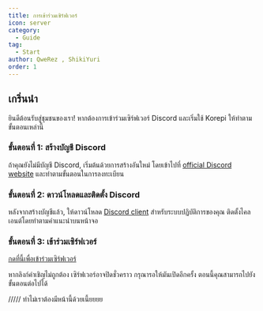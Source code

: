 ```yaml
---
title: การเข้าร่วมเซิร์ฟเวอร์
icon: server
category:
  - Guide
tag:
  - Start
author: QweRez , ShikiYuri
order: 1
---
```


## เกริ่นนำ

ยินดีต้อนรับสู่ชุมชนของเรา! หากต้องการเข้าร่วมเซิร์ฟเวอร์ Discord และเริ่มใช้ Korepi ให้ทำตามขั้นตอนเหล่านี้

### ขั้นตอนที่ 1: สร้างบัญชี Discord

ถ้าคุณยังไม่มีบัญชี Discord, เริ่มต้นด้วยการสร้างอันใหม่ โดยเข้าไปที่ [official Discord website](https://discord.com/) และทำตามขั้นตอนในการลงทะเบียน

### ขั้นตอนที่ 2: ดาวน์โหลดและติดตั้ง Discord

หลังจากสร้างบัญชีแล้ว, ให้ดาวน์โหลด [Discord client](https://discord.com/download) สำหรับระบบปฏิบัติการของคุณ ติดตั้งไคลเอนต์โดยทำตามคำแนะนำบนหน้าจอ

### ขั้นตอนที่ 3: เข้าร่วมเซิร์ฟเวอร์

[กดที่นี้เพื่อเข้าร่วมเซิร์ฟเวอร์](https://discord.gg/cottonbuds)

หากลิงก์คำเชิญไม่ถูกต้อง เซิร์ฟเวอร์อาจปิดชั่วคราว กรุณารอให้มันเปิดอีกครั้ง ตอนนี้คุณสามารถไปยังขั้นตอนต่อไปได้ 

///// ทำไม่เราต้องมีหน้านี้ด้วยเนี้ยยยย
